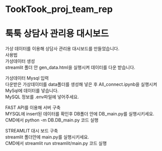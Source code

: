 # TookTook_proj_team_rep

# 툭툭 상담사 관리용 대시보드
가상 데이터를 이용해 상담사 관리용 대시보드를 만들었습니다.   
사용법   
가상데이터 생성   
streamlit 폴더 안 gen_data.html을 실행시켜 데이터를 다운 받습니다.

가상데이터 Mysql 입력   
다운받은 가상데이터를 data폴더를 생성해 넣은 후 All_connect.ipynb을 실행시켜 MySql에 데이터를 넣습니다.   
MySQL 정보를 .env파일에 넣어주세요.   

FAST API를 이용해 서버 구축   
MYSQL에 insert된 데이터를 확인후 DB폴더 안에 DB_main.py를 실행시키세요.    
CMD에서 python -m DB.DB_main.py 코드 실행    

STREAMLIT 대시 보드 구축   
streamlit 폴더안에 main.py를 실행시키세요.    
CMD에서 streamlit run streamlit/main.py 코드 실행   
